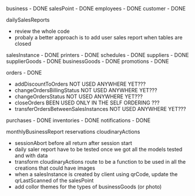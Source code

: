 business - DONE
salesPoint - DONE
employees - DONE
customer - DONE



dailySalesReports 
- review the whole code
- probaly a better approach is to add user sales report when tables are closed



salesInstance - DONE
printers - DONE
schedules - DONE
suppliers - DONE
supplierGoods - DONE
businessGoods - DONE
promotions - DONE



orders - DONE
- addDiscountToOrders NOT USED ANYWHERE YET???
- changeOrdersBillingStatus NOT USED ANYWHERE YET???
- changeOrdersStatus NOT USED ANYWHERE YET???
- closeOrders BEEN USED ONLY IN THE SELF ORDERING ???
- transferOrdersBetweenSalesInstances NOT USED ANYWHERE YET???



purchases - DONE
inventories - DONE
notifications - DONE

monthlyBusinessReport
reservations
cloudinaryActions

- sessionAbort before all return after session start
- daily saler report have to be tested once we got all the models tested and with data
- transform cloudinaryActions route to be a function to be used in all the creations that could have images
- when a salesInstance is created by client using qrCode, update the qrLastScanned of the salesPoint
- add collor themes for the types of businessGoods (or photo)